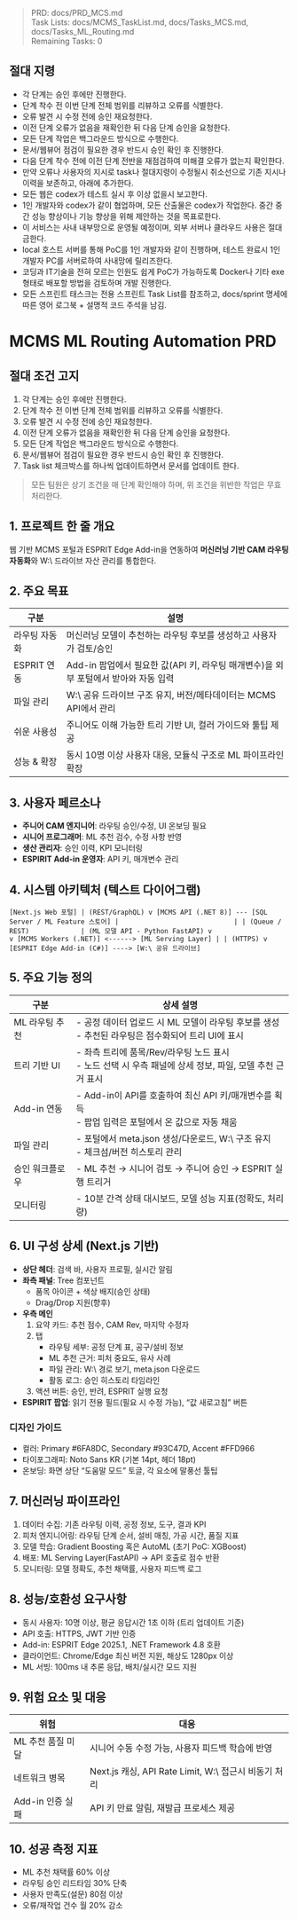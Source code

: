 > PRD: docs/PRD_MCS.md  
> Task Lists: docs/MCMS_TaskList.md, docs/Tasks_MCS.md, docs/Tasks_ML_Routing.md  
> Remaining Tasks: 0

## 절대 지령
- 각 단계는 승인 후에만 진행한다.
- 단계 착수 전 이번 단계 전체 범위를 리뷰하고 오류를 식별한다.
- 오류 발견 시 수정 전에 승인 재요청한다.
- 이전 단계 오류가 없음을 재확인한 뒤 다음 단계 승인을 요청한다.
- 모든 단계 작업은 백그라운드 방식으로 수행한다.
- 문서/웹뷰어 점검이 필요한 경우 반드시 승인 확인 후 진행한다.
- 다음 단계 착수 전에 이전 단계 전반을 재점검하여 미해결 오류가 없는지 확인한다.
- 만약 오류나 사용자의 지시로 task나 절대지령이 수정될시 취소선으로 기존 지시나 이력을 보존하고, 아래에 추가한다.
- 모든 웹은 codex가 테스트 실시 후 이상 없을시 보고한다.
- 1인 개발자와 codex가 같이 협업하며, 모든 산출물은 codex가 작업한다. 중간 중간 성능 향상이나 기능 향상을 위해 제안하는 것을 목표로한다.
- 이 서비스는 사내 내부망으로 운영될 예정이며, 외부 서버나 클라우드 사용은 절대 금한다.
- local 호스트 서버를 통해 PoC를 1인 개발자와 같이 진행하며, 테스트 완료시 1인 개발자 PC를 서버로하여 사내망에 릴리즈한다.
- 코딩과 IT기술을 전혀 모르는 인원도 쉽게 PoC가 가능하도록 Docker나 기타 exe 형태로 배포할 방법을 검토하며 개발 진행한다.
- 모든 스프린트 태스크는 전용 스프린트 Task List를 참조하고, docs/sprint 명세에 따른 영어 로그북 + 설명적 코드 주석을 남김.
# MCMS ML Routing Automation PRD

## 절대 조건 고지
1. 각 단계는 승인 후에만 진행한다.
2. 단계 착수 전 이번 단계 전체 범위를 리뷰하고 오류를 식별한다.
3. 오류 발견 시 수정 전에 승인 재요청한다.
4. 이전 단계 오류가 없음을 재확인한 뒤 다음 단계 승인을 요청한다.
5. 모든 단계 작업은 백그라운드 방식으로 수행한다.
6. 문서/웹뷰어 점검이 필요한 경우 반드시 승인 확인 후 진행한다.
7. Task list 체크박스를 하나씩 업데이트하면서 문서를 업데이트 한다.

> 모든 팀원은 상기 조건을 매 단계 확인해야 하며, 위 조건을 위반한 작업은 무효 처리한다.

## 1. 프로젝트 한 줄 개요
웹 기반 MCMS 포털과 ESPRIT Edge Add-in을 연동하여 **머신러닝 기반 CAM 라우팅 자동화**와 W:\ 드라이브 자산 관리를 통합한다.

## 2. 주요 목표
| 구분 | 설명 |
|---|---|
| 라우팅 자동화 | 머신러닝 모델이 추천하는 라우팅 후보를 생성하고 사용자가 검토/승인 |
| ESPRIT 연동 | Add-in 팝업에서 필요한 값(API 키, 라우팅 매개변수)을 외부 포털에서 받아와 자동 입력 |
| 파일 관리 | W:\ 공유 드라이브 구조 유지, 버전/메타데이터는 MCMS API에서 관리 |
| 쉬운 사용성 | 주니어도 이해 가능한 트리 기반 UI, 컬러 가이드와 툴팁 제공 |
| 성능 & 확장 | 동시 10명 이상 사용자 대응, 모듈식 구조로 ML 파이프라인 확장 |

## 3. 사용자 페르소나
- **주니어 CAM 엔지니어**: 라우팅 승인/수정, UI 온보딩 필요
- **시니어 프로그래머**: ML 추천 검수, 수정 사항 반영
- **생산 관리자**: 승인 이력, KPI 모니터링
- **ESPIRIT Add-in 운영자**: API 키, 매개변수 관리

## 4. 시스템 아키텍처 (텍스트 다이어그램)
`
[Next.js Web 포털]
    | (REST/GraphQL)
    v
[MCMS API (.NET 8)] --- [SQL Server / ML Feature 스토어]
    |                             |
    | (Queue / REST)             | (ML 모델 API - Python FastAPI)
    v                             v
[MCMS Workers (.NET)] <------> [ML Serving Layer]
    |
    | (HTTPS)
    v
[ESPRIT Edge Add-in (C#)] ----> [W:\ 공유 드라이브]
`

## 5. 주요 기능 정의
| 구분 | 상세 설명 |
|---|---|
| ML 라우팅 추천 | - 공정 데이터 업로드 시 ML 모델이 라우팅 후보를 생성<br>- 추천된 라우팅은 점수화되어 트리 UI에 표시 |
| 트리 기반 UI | - 좌측 트리에 품목/Rev/라우팅 노드 표시<br>- 노드 선택 시 우측 패널에 상세 정보, 파일, 모델 추천 근거 표시 |
| Add-in 연동 | - Add-in이 API를 호출하여 최신 API 키/매개변수를 획득<br>- 팝업 입력은 포털에서 온 값으로 자동 채움 |
| 파일 관리 | - 포털에서 meta.json 생성/다운로드, W:\ 구조 유지<br>- 체크섬/버전 히스토리 관리 |
| 승인 워크플로우 | - ML 추천 → 시니어 검토 → 주니어 승인 → ESPRIT 실행 트리거 |
| 모니터링 | - 10분 간격 상태 대시보드, 모델 성능 지표(정확도, 처리량) |

## 6. UI 구성 상세 (Next.js 기반)
- **상단 헤더**: 검색 바, 사용자 프로필, 실시간 알림
- **좌측 패널**: Tree 컴포넌트
  - 품목 아이콘 + 색상 배지(승인 상태)
  - Drag/Drop 지원(향후)
- **우측 메인**
  1. 요약 카드: 추천 점수, CAM Rev, 마지막 수정자
  2. 탭
     - 라우팅 세부: 공정 단계 표, 공구/설비 정보
     - ML 추천 근거: 피처 중요도, 유사 사례
     - 파일 관리: W:\ 경로 보기, meta.json 다운로드
     - 활동 로그: 승인 히스토리 타임라인
  3. 액션 버튼: 승인, 반려, ESPRIT 실행 요청
- **ESPIRIT 팝업**: 읽기 전용 필드(필요 시 수정 가능), “값 새로고침” 버튼

### 디자인 가이드
- 컬러: Primary #6FA8DC, Secondary #93C47D, Accent #FFD966
- 타이포그래피: Noto Sans KR (기본 14pt, 헤더 18pt)
- 온보딩: 화면 상단 “도움말 모드” 토글, 각 요소에 말풍선 툴팁

## 7. 머신러닝 파이프라인
1. 데이터 수집: 기존 라우팅 이력, 공정 정보, 도구, 결과 KPI
2. 피처 엔지니어링: 라우팅 단계 순서, 설비 매칭, 가공 시간, 품질 지표
3. 모델 학습: Gradient Boosting 혹은 AutoML (초기 PoC: XGBoost)
4. 배포: ML Serving Layer(FastAPI) → API 호출로 점수 반환
5. 모니터링: 모델 정확도, 추천 채택률, 사용자 피드백 로그

## 8. 성능/호환성 요구사항
- 동시 사용자: 10명 이상, 평균 응답시간 1초 이하 (트리 업데이트 기준)
- API 호출: HTTPS, JWT 기반 인증
- Add-in: ESPRIT Edge 2025.1, .NET Framework 4.8 호환
- 클라이언트: Chrome/Edge 최신 버전 지원, 해상도 1280px 이상
- ML 서빙: 100ms 내 추론 응답, 배치/실시간 모드 지원

## 9. 위험 요소 및 대응
| 위험 | 대응 |
|---|---|
| ML 추천 품질 미달 | 시니어 수동 수정 가능, 사용자 피드백 학습에 반영 |
| 네트워크 병목 | Next.js 캐싱, API Rate Limit, W:\ 접근시 비동기 처리 |
| Add-in 인증 실패 | API 키 만료 알림, 재발급 프로세스 제공 |

## 10. 성공 측정 지표
- ML 추천 채택률 60% 이상
- 라우팅 승인 리드타임 30% 단축
- 사용자 만족도(설문) 80점 이상
- 오류/재작업 건수 월 20% 감소


